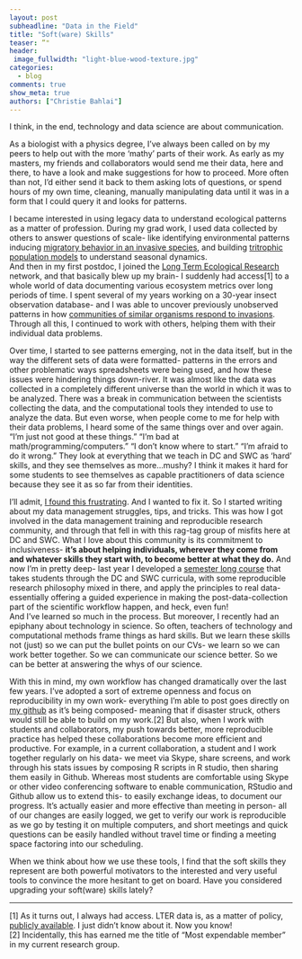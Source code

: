 ```yaml
---
layout: post
subheadline: "Data in the Field"
title: "Soft(ware) Skills"
teaser: ”"
header:
 image_fullwidth: "light-blue-wood-texture.jpg"
categories:
  - blog
comments: true
show_meta: true
authors: ["Christie Bahlai"]
---
```


I think, in the end, technology and data science are about communication.  

As a biologist with a physics degree, I’ve always been called on by my peers to help out with the more ‘mathy’ parts of their work. 
As early as my masters, my friends and collaborators would send me their data, here and there, to have a look and make suggestions for 
how to proceed. More often than not, I’d either send it back to them asking lots of questions, or spend hours of my own time, cleaning, 
manually manipulating data until it was in a form that I could query it and looks for patterns.   

I became interested in using legacy data to understand ecological patterns as a matter of profession. During my grad work, I used data 
collected by others to answer questions of scale- like identifying environmental patterns inducing [migratory behavior in an invasive 
species](http://onlinelibrary.wiley.com/doi/10.1111/afe.12051/full), and building 
[tritrophic population models](http://www.sciencedirect.com/science/article/pii/S0304380013000410) to understand seasonal dynamics.  
And then in my first postdoc, I joined the [Long Term Ecological Research](https://lternet.edu/) network, and that basically blew up 
my brain- I suddenly had access[1] to a whole world of data documenting various ecosystem metrics over long periods of time. I spent several 
of my years working on a 30-year insect observation database- and I was able to uncover previously unobserved patterns in how 
[communities of similar organisms respond to invasions](http://link.springer.com/article/10.1007/s10530-014-0772-4).  Through all this, 
I continued to work with others, helping them with their individual data problems.  

Over time, I started to see patterns emerging, not in the data itself, but in the way the different sets of data were formatted- 
patterns in the errors and other problematic ways spreadsheets were being used, and how these issues were hindering things down-river. 
It was almost like the data was collected in a completely different universe than the world in which it was to be analyzed. 
There was a break in communication between the scientists collecting the data, and the computational tools they intended to use to 
analyze the data.  But even worse, when people come to me for help with their data problems, I heard some of the same things over 
and over again. “I’m just not good at these things.” “I’m bad at math/programming/computers.” “I don’t know where to start.” 
“I’m afraid to do it wrong.”  They look at everything that we teach in DC and SWC as ‘hard’ skills, and they see 
themselves as more…mushy?  I think it makes it hard for some students to see themselves as capable practitioners of data science 
because they see it as so far from their identities.    

I’ll admit, [I found this frustrating](https://practicaldatamanagement.wordpress.com/2013/12/16/excel-is-not-your-lab-notebook/). 
And I wanted to fix it. So I started writing about my data management struggles, tips, and tricks.  This was how I got involved in the 
data management training and reproducible research community, and through that fell in with this rag-tag group of misfits here at DC and 
SWC. What I love about this community is its commitment to inclusiveness- **it’s about helping individuals, wherever they come from and 
whatever skills they start with, to become better at what they do.**  And now I’m in pretty deep- last year I developed a 
[semester long course](https://cbahlai.github.io/rqm-template/) that takes students through the DC and SWC curricula, 
with some reproducible research philosophy mixed in there, and apply the principles to real data- essentially offering a 
guided experience in making the post-data-collection part of the scientific workflow happen, and heck, even fun!  
And I’ve learned so much in the process. But moreover, I recently had an epiphany about technology in science. So often, 
teachers of technology and computational methods frame things as hard skills. But we learn these skills not (just) so we can put the 
bullet points on our CVs- we learn so we can work better together. So we can communicate our science better. So we can be better at 
answering the whys of our science.  

With this in mind, my own workflow has changed dramatically over the last few years. I’ve adopted a sort of extreme openness and focus 
on reproducibility in my own work- everything I’m able to post goes directly on [my github](https://github.com/cbahlai) as it’s being 
composed- meaning that if disaster struck, others would still be able to build on my work.[2] But also, when I work with students and 
collaborators, my push towards better, more reproducible practice has helped these collaborations become more efficient and productive. 
For example, in a current collaboration, a student and I work together regularly on his data- we meet via Skype, share screens, and work 
through his stats issues by composing R scripts in R studio, then sharing them easily in Github. Whereas most students are comfortable 
using Skype or other video conferencing software to enable communication, RStudio and Github allow us to extend this- to easily exchange 
ideas, to document our progress. It’s actually easier and more effective than meeting in person- all of our changes are easily logged, 
we get to verify our work is reproducible as we go by testing it on multiple computers, and short meetings and quick questions can be 
easily handled without travel time or finding a meeting space factoring into our scheduling.  

When we think about how we use these tools, I find that the soft skills they represent are both powerful motivators to the interested 
and very useful tools to convince the more hesitant to get on board. Have you considered upgrading your soft(ware) skills lately?  


---
[1] As it turns out, I always had access. LTER data is, as a matter of policy, 
[publicly available](https://portal.lternet.edu/nis/home.jsp). I just didn’t know about it. Now you know!  
[2] Incidentally, this has earned me the title of “Most expendable member” in my current research group.
